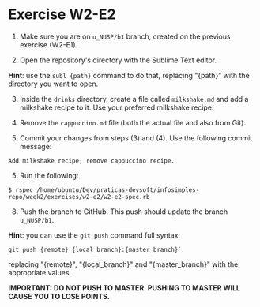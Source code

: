 # Exercise W2-E2

1. Make sure you are on `u_NUSP/b1` branch, created on the previous exercise (W2-E1).

2. Open the repository's directory with the Sublime Text editor.

  __Hint__: use the `subl {path}` command to do that, replacing "{path}" with the directory you want to open.

3. Inside the `drinks` directory, create a file called `milkshake.md` and add a milkshake recipe to it. Use your preferred milkshake recipe.

4. Remove the `cappuccino.md` file (both the actual file and also from Git).

5. Commit your changes from steps (3) and (4). Use the following commit message:

  ```
  Add milkshake recipe; remove cappuccino recipe.
  ```

5. Run the following:
  ```
  $ rspec /home/ubuntu/Dev/praticas-devsoft/infosimples-repo/week2/exercises/w2-e2/w2-e2-spec.rb
  ```

8. Push the branch to GitHub. This push should update the branch `u_NUSP/b1`.

  __Hint__: you can use the `git push` command full syntax:
  ```
  git push {remote} {local_branch}:{master_branch}`
  ```
  replacing "{remote}", "{local_branch}" and "{master_branch}" with the appropriate values.

  __IMPORTANT: DO NOT PUSH TO MASTER. PUSHING TO MASTER WILL CAUSE YOU TO LOSE POINTS.__
